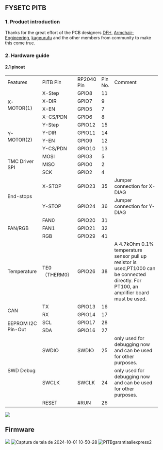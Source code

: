 ## FYSETC PITB

### 1. Product introduction

Thanks for the great effort of the PCB designers [DFH](https://github.com/deepfriedheroin), [Armchair-Engineering](https://github.com/Armchair-Engineering), [kageurufu](Https://GitHub.com/kageurufu) and the other members from community to make this come true.

### 2. Hardware guide

#### 2.1 pinout

<table>
   <tr><td>Features</td><td>PITB Pin</td><td>RP2040 Pin</td><td>Pin No.</td><td>Comment</td></tr>
   <tr><td rowspan="4">X-MOTOR(1)</td><td>X-Step</td><td>GPIO8</td><td>11</td><td></td></tr>
   <tr><td>X-DIR</td><td>GPIO7</td><td>9</td><td></td></tr>
   <tr><td>X-EN</td><td>GPIO5</td><td>7</td><td></td></tr>
   <tr><td>X-CS/PDN</td><td>GPIO6</td><td>8</td><td></td></tr>
   <tr><td rowspan="4">Y-MOTOR(2)</td><td>Y-Step</td><td>GPIO12</td><td>15</td><td></td></tr>
   <tr><td>Y-DIR</td><td>GPIO11</td><td>14</td><td></td></tr>
   <tr><td>Y-EN</td><td>GPIO9</td><td>12</td><td></td></tr>
   <tr><td>Y-CS/PDN</td><td>GPIO10</td><td>13</td><td></td></tr>
   <tr><td rowspan="3">TMC Driver SPI </td><td>MOSI</td><td>GPIO3</td><td>5</td><td></td></tr>
   <tr><td>MISO</td><td>GPIO0</td><td>2</td><td></td></tr>
   <tr><td>SCK</td><td>GPIO2</td><td>4</td><td></td></tr>
   <tr><td rowspan="2">End-stops</td><td>X-STOP</td><td>GPIO23</td><td>35</td><td>Jumper connection for X-DIAG</td></tr>
   <tr><td>Y-STOP</td><td>GPIO24</td><td>36</td><td>Jumper connection for Y-DIAG</td></tr>
   <tr><td rowspan="3">FAN/RGB</td><td>FAN0</td><td>GPIO20</td><td>31</td><td></td></tr>
   </td><td>FAN1</td><td>GPIO21</td><td>32</td><td></td></tr>
   </td><td>RGB</td><td>GPIO29</td><td>41</td><td></td></tr>
   <tr><td rowspan="1">Temperature</td><td>TE0（THERM0）</td><td>GPIO26</td><td>38</td><td>A 4.7kOhm 0.1% temperature sensor pull up resistor is used,PT1000 can be connected directly. For PT100, an amplifier board must be used.</td></tr>
   <tr><td rowspan="2">CAN</td><td>TX</td><td>GPIO13</td><td>16</td><td></td></tr>
   <tr><td>RX</td><td>GPIO14</td><td>17</td><td></td></tr>
   <tr><td rowspan="2">EEPROM I2C Pin-Out</td><td>SCL</td><td>GPIO17</td><td>28</td><td></td></tr>
   <tr><td>SDA</td><td>GPIO16</td><td>27</td><td></td></tr>
   <tr><td rowspan="3">SWD Debug</td><td>SWDIO</td><td>SWDIO</td><td>25</td><td>only used for debugging now and can be used for other purposes.</td></tr>
   <tr><td>SWCLK</td><td>SWCLK</td><td>24</td><td>only used for debugging now and can be used for other purposes.</td></tr>
   </td><td>RESET</td><td>#RUN</td><td>26</td><td></td></tr>
</table>

![](PITB_PinOut.png)

## Firmware

![](menu_config.png)
![Captura de tela de 2024-10-01 10-50-28](https://github.com/user-attachments/assets/264dbe7f-71f8-4962-a0a5-88477bd74279)
![PITBgarantiaaliexpress2](https://github.com/user-attachments/assets/cb2bed3d-9e7c-4d85-aad3-07d910c9fee6)
